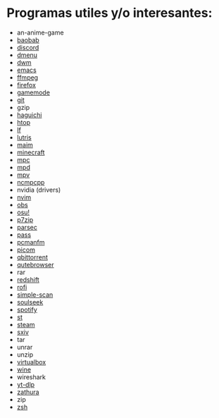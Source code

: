 # Programas utiles y/o interesantes:

- an-anime-game
- [baobab](https://gitlab.gnome.org/GNOME/baobab/)
- [discord](https://discord.com/)
- [dmenu](http://tools.suckless.org/dmenu/)
- [dwm](http://dwm.suckless.org/)
- [emacs](https://www.gnu.org/software/emacs/)
- [ffmpeg](https://ffmpeg.org/)
- [firefox](https://www.mozilla.org/en-US/firefox/new/)
- [gamemode](https://github.com/FeralInteractive/gamemode)
- [git](https://git-scm.com/)
- gzip
- [haguichi](https://github.com/ztefn/haguichi)
- [htop](https://htop.dev/)
- [lf](https://github.com/gokcehan/lf)
- [lutris](https://lutris.net/)
- [maim](https://github.com/naelstrof/maim)
- [minecraft](https://www.minecraft.net/en-us)
- [mpc](https://www.musicpd.org/clients/mpc/)
- [mpd](https://www.musicpd.org/)
- [mpv](https://mpv.io/)
- [ncmpcpp](https://github.com/ncmpcpp/ncmpcpp)
- nvidia (drivers)
- [nvim](https://neovim.io/)
- [obs](https://obsproject.com/)
- [osu!](https://github.com/ppy/osu)
- [p7zip](https://www.7-zip.org/)
- [parsec](https://parsec.app/)
- [pass](https://www.passwordstore.org/)
- [pcmanfm](https://wiki.archlinux.org/title/PCManFM)
- [picom](https://github.com/yshui/picom)
- [qbittorrent](https://www.qbittorrent.org/)
- [qutebrowser](https://qutebrowser.org/)
- rar
- [redshift](https://github.com/jonls/redshift)
- [rofi](https://github.com/davatorium/rofi)
- [simple-scan](https://gitlab.gnome.org/GNOME/simple-scan)
- [soulseek](http://www.slsknet.org/news/)
- [spotify](https://flathub.org/apps/details/com.spotify.Client)
- [st](http://st.suckless.org/)
- [steam](https://store.steampowered.com/)
- [sxiv](https://github.com/xyb3rt/sxiv)
- tar
- unrar
- unzip
- [virtualbox](https://www.virtualbox.org/)
- [wine](https://www.winehq.org/)
- wireshark
- [yt-dlp](https://github.com/yt-dlp/yt-dlp)
- [zathura](https://pwmt.org/projects/zathura/)
- zip
- [zsh](https://zsh.sourceforge.io/)
